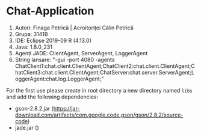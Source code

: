 # Chat-Application

1. Autori: Finaga Petrică | Acroitoriței Călin Petrică
2. Grupa: 3141B
3. IDE: Eclipse 2019-09 R (4.13.0)
4. Java: 1.8.0_231
5. Agenți JADE: ClientAgent, ServerAgent, LoggerAgent
6. String lansare: "-gui -port 4080 -agents ChatClient1:chat.client.ClientAgent;ChatClient2:chat.client.ClientAgent;ChatClient3:chat.client.ClientAgent;ChatServer:chat.server.ServerAgent;LoggerAgent:chat.log.LoggerAgent;"

<!-- Pentru compilare: -->
For the first use please create in root directory a new directory named `libs` and add the following dependencies:
 - gson-2.8.2.jar (https://jar-download.com/artifacts/com.google.code.gson/gson/2.8.2/source-code)
 - jade.jar ()
